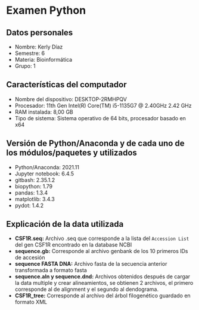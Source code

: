 # Examen Python

## Datos personales
  - Nombre: Kerly Díaz 
  - Semestre: 6 
  - Materia: Bioinformática 
  - Grupo: 1
     
## Características del computador
  - Nombre del dispositivo:	DESKTOP-2RMHPQV
  - Procesador: 11th Gen Intel(R) Core(TM) i5-1135G7 @ 2.40GHz   2.42 GHz
  - RAM instalada: 8,00 GB 
  - Tipo de sistema: Sistema operativo de 64 bits, procesador basado en x64

## Versión de Python/Anaconda y de cada uno de los módulos/paquetes y utilizados
  - Python/Anaconda: 2021.11
  - Jupyter notebook: 6.4.5
  - gitbash: 2.35.1.2
  - biopython: 1.79
  - pandas: 1.3.4
  - matplotlib: 3.4.3
  - pydot: 1.4.2

## Explicación de la data utilizada
  - **CSF1R.seq:** Archivo .seq que corresponde a la lista del ```Accession List``` del gen CSF1R encontrado en la database NCBI
  - **sequence.gb:** Corresponde al archivo genbank de los 10 primeros IDs de accesión
  - **sequence FASTA DNA:** Archivo fasta de la secuencia anterior transformada a formato fasta
  - **sequence.aln y sequence.dnd:** Archivos obtenidos después de cargar la data multiple y crear alineamientos, se obtienen 2 archivos, el primero corresponde al de alignment y el segundo al dendograma.
  - **CSF1R_tree:** Corresponde al archivo del árbol filogenético guardado en formato XML
